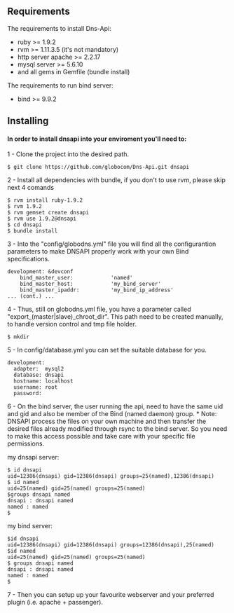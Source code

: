## Requirements

The requirements to install Dns-Api:

* ruby >= 1.9.2
* rvm >= 1.11.3.5 (it's not mandatory)
* http server apache >= 2.2.17
* mysql server >= 5.6.10
* and all gems in Gemfile (bundle install)

The requirements to run bind server:

* bind >= 9.9.2

## Installing

#### In order to install dnsapi into your enviroment you'll need to:

1 - Clone the project into the desired path.

    $ git clone https://github.com/globocom/Dns-Api.git dnsapi

2 - Install all dependencies with bundle, if you don't to use rvm, please skip next 4 comands

    $ rvm install ruby-1.9.2
    $ rvm 1.9.2
    $ rvm gemset create dnsapi
    $ rvm use 1.9.2@dnsapi
    $ cd dnsapi
    $ bundle install

3 - Into the "config/globodns.yml" file you will find all the configurantion parameters to make DNSAPI properly work with your own Bind specifications.

    development: &devconf
        bind_master_user:            'named'
        bind_master_host:            'my_bind_server'
        bind_master_ipaddr:          'my_bind_ip_address'
    ... (cont.) ...

4 - Thus, still on globodns.yml file, you have a parameter called "export_(master|slave)_chroot_dir". This path need to be created manually, to handle version control and tmp file holder.

    $ mkdir 

5 - In config/database.yml you can set the suitable database for you.

    development:
      adapter:  mysql2
      database: dnsapi
      hostname: localhost
      username: root
      password:

6 - On the bind server, the user running the api, need to have the same uid and gid and also be member of the Bind (named daemon) group.
	* Note: DNSAPI process the files on your own machine and then transfer the desired files already modified through rsync to the bind server. So you need to make this access possible and take care with your specific file permissions.

my dnsapi server:

    $ id dnsapi
    uid=12386(dnsapi) gid=12386(dnsapi) groups=25(named),12386(dnsapi)
    $ id named
    uid=25(named) gid=25(named) groups=25(named)
    $groups dnsapi named
    dnsapi : dnsapi named
    named : named
    $

my bind server:

    $id dnsapi
    uid=12386(dnsapi) gid=12386(dnsapi) groups=12386(dnsapi),25(named)
    $id named
    uid=25(named) gid=25(named) groups=25(named)
    $ groups dnsapi named
    dnsapi : dnsapi named
    named : named
    $
	
7 - Then you can setup up your favourite webserver and your preferred plugin (i.e. apache + passenger).